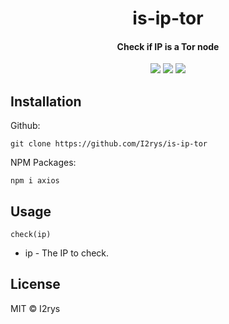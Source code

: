 <h1 align="center">is-ip-tor</h1>
<h4 align="center">Check if IP is a Tor node</h4>
<p align="center">
	<a href="https://github.com/I2rys/is-ip-tor/blob/main/LICENSE"><img src="https://img.shields.io/github/license/I2rys/is-ip-tor?style=flat-square"></img></a>
	<a href="https://github.com/I2rys/is-ip-tor/issues"><img src="https://img.shields.io/github/issues/I2rys/is-ip-tor.svg"></img></a>
	<a href="https://nodejs.org/"><img src="https://img.shields.io/badge/-Nodejs-green?style=flat-square&logo=Node.js"></img></a>
</p>


## Installation
Github:

    git clone https://github.com/I2rys/is-ip-tor
    
NPM Packages:
```
npm i axios
```

## Usage
```
check(ip)
```

+ ip - The IP to check.

## License
MIT © I2rys
